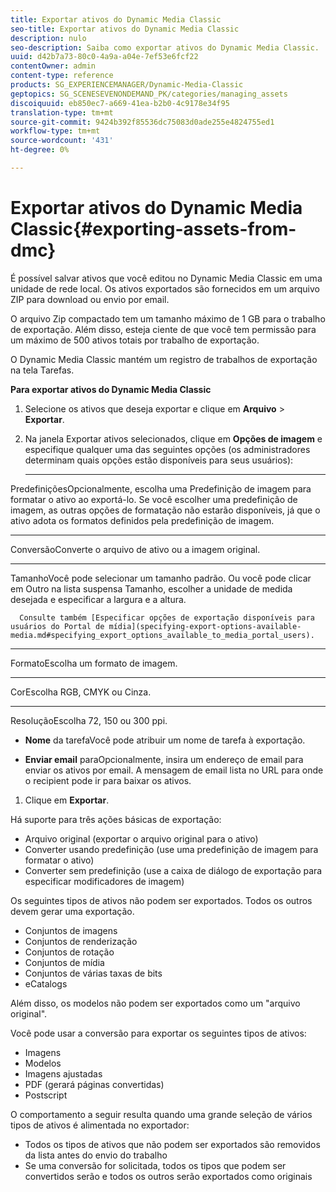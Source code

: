 ```yaml
---
title: Exportar ativos do Dynamic Media Classic
seo-title: Exportar ativos do Dynamic Media Classic
description: nulo
seo-description: Saiba como exportar ativos do Dynamic Media Classic.
uuid: d42b7a73-80c0-4a9a-a04e-7ef53e6fcf22
contentOwner: admin
content-type: reference
products: SG_EXPERIENCEMANAGER/Dynamic-Media-Classic
geptopics: SG_SCENESEVENONDEMAND_PK/categories/managing_assets
discoiquuid: eb850ec7-a669-41ea-b2b0-4c9178e34f95
translation-type: tm+mt
source-git-commit: 9424b392f85536dc75083d0ade255e4824755ed1
workflow-type: tm+mt
source-wordcount: '431'
ht-degree: 0%

---
```



# Exportar ativos do Dynamic Media Classic{#exporting-assets-from-dmc}

É possível salvar ativos que você editou no Dynamic Media Classic em uma unidade de rede local. Os ativos exportados são fornecidos em um arquivo ZIP para download ou envio por email.

O arquivo Zip compactado tem um tamanho máximo de 1 GB para o trabalho de exportação. Além disso, esteja ciente de que você tem permissão para um máximo de 500 ativos totais por trabalho de exportação.

O Dynamic Media Classic mantém um registro de trabalhos de exportação na tela Tarefas.

**Para exportar ativos do Dynamic Media Classic**

1. Selecione os ativos que deseja exportar e clique em **Arquivo** > **Exportar**.
1. Na janela Exportar ativos selecionados, clique em **Opções de imagem** e especifique qualquer uma das seguintes opções (os administradores determinam quais opções estão disponíveis para seus usuários):

   * ****
PredefiniçõesOpcionalmente, escolha uma Predefinição de imagem para formatar o ativo ao exportá-lo. Se você escolher uma predefinição de imagem, as outras opções de formatação não estarão disponíveis, já que o ativo adota os formatos definidos pela predefinição de imagem.

   * ****
ConversãoConverte o arquivo de ativo ou a imagem original.

   * ****
TamanhoVocê pode selecionar um tamanho padrão. Ou você pode clicar em Outro na lista suspensa Tamanho, escolher a unidade de medida desejada e especificar a largura e a altura.

      Consulte também [Especificar opções de exportação disponíveis para usuários do Portal de mídia](specifying-export-options-available-media.md#specifying_export_options_available_to_media_portal_users).

   * ****
FormatoEscolha um formato de imagem.

   * ****
CorEscolha RGB, CMYK ou Cinza.

   * ****
ResoluçãoEscolha 72, 150 ou 300 ppi.

   * **Nome**
da tarefaVocê pode atribuir um nome de tarefa à exportação.

   * **Enviar email**
paraOpcionalmente, insira um endereço de email para enviar os ativos por email. A mensagem de email lista no URL para onde o recipient pode ir para baixar os ativos.

1. Clique em **Exportar**.

Há suporte para três ações básicas de exportação:

* Arquivo original (exportar o arquivo original para o ativo)
* Converter usando predefinição (use uma predefinição de imagem para formatar o ativo)
* Converter sem predefinição (use a caixa de diálogo de exportação para especificar modificadores de imagem)

Os seguintes tipos de ativos não podem ser exportados. Todos os outros devem gerar uma exportação.

* Conjuntos de imagens
* Conjuntos de renderização
* Conjuntos de rotação
* Conjuntos de mídia
* Conjuntos de várias taxas de bits
* eCatalogs

Além disso, os modelos não podem ser exportados como um &quot;arquivo original&quot;.

Você pode usar a conversão para exportar os seguintes tipos de ativos:

* Imagens
* Modelos
* Imagens ajustadas
* PDF (gerará páginas convertidas)
* Postscript

O comportamento a seguir resulta quando uma grande seleção de vários tipos de ativos é alimentada no exportador:

* Todos os tipos de ativos que não podem ser exportados são removidos da lista antes do envio do trabalho
* Se uma conversão for solicitada, todos os tipos que podem ser convertidos serão e todos os outros serão exportados como originais

